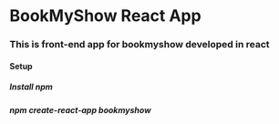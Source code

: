 # BookMyShow React App
### This is front-end app for bookmyshow developed in react

#### Setup
##### Install npm
##### npm create-react-app bookmyshow
